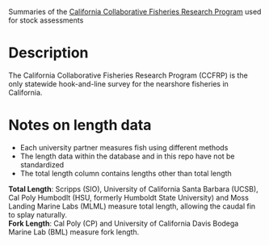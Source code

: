Summaries of the [California Collaborative Fisheries Research Program](https://www.ccfrp.org/) used for stock assessments

# Description    
The California Collaborative Fisheries Research Program (CCFRP) is the only statewide hook-and-line survey for the nearshore fisheries in California.  



# Notes on length data
- Each university partner measures fish using different methods    
- The length data within the database and in this repo have not be standardized
- The total length column contains lengths other than total length

**Total Length**: Scripps (SIO), University of California Santa Barbara (UCSB), Cal Poly Humbodlt (HSU, formerly Humboldt State University) and Moss Landing Marine Labs (MLML) measure total length, 
allowing the caudal fin to splay naturally.        
**Fork Length**: Cal Poly (CP) and University of California Davis Bodega Marine Lab (BML) measure fork length.       
  


